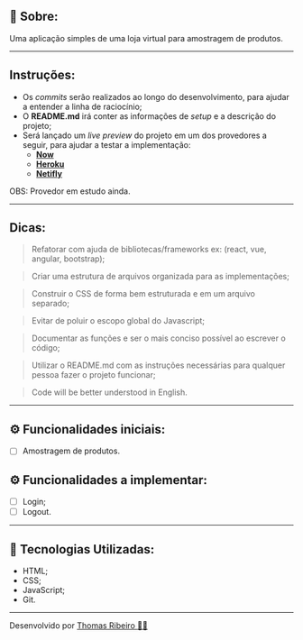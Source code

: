 ## 📖 Sobre:

Uma aplicação simples de uma loja virtual para amostragem de produtos.

---

## Instruções:

- Os _commits_ serão realizados ao longo do desenvolvimento, para ajudar a entender a linha de raciocínio;
- O **README.md** irá conter as informações de _setup_ e a descrição do projeto;
- Será lançado um _live preview_ do projeto em um dos provedores a seguir, para ajudar a testar a implementação:
  - **[Now](https://zeit.co/now)**
  - **[Heroku](https://www.heroku.com)**
  - **[Netifly](https://www.netlify.com/)**

OBS: Provedor em estudo ainda.

---

## Dicas:

> Refatorar com ajuda de bibliotecas/frameworks ex: (react, vue, angular, bootstrap);

> Criar uma estrutura de arquivos organizada para as implementações;

> Construir o CSS de forma bem estruturada e em um arquivo separado;

> Evitar de poluir o escopo global do Javascript;

> Documentar as funções e ser o mais conciso possível ao escrever o código;

> Utilizar o README.md com as instruções necessárias para qualquer pessoa fazer o projeto funcionar;

> Code will be better understood in English.

---

## ⚙️ Funcionalidades iniciais:

- [ ] Amostragem de produtos.

## ⚙️ Funcionalidades a implementar:

- [ ] Login;
- [ ] Logout.

---

## 🚀 Tecnologias Utilizadas:

- HTML;
- CSS;
- JavaScript;
- Git.

---

Desenvolvido por [Thomas Ribeiro :man_technologist:](https://github.com/thribeiro8/)
